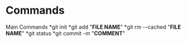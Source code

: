 # Commands
Main Commands
*git init 
*git add "**FILE NAME**"
*git rm --cached "**FILE NAME**"
*git status
*git commit -m "**COMMENT**" 
